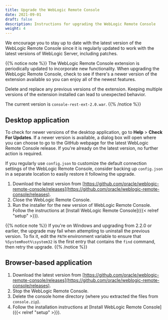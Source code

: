 ```yaml
---
title: Upgrade the WebLogic Remote Console
date: 2021-09-01
draft: false
description: Instructions for upgrading the WebLogic Remote Console
weight: 4
---
```


We encourage you to stay up to date with the latest version of the WebLogic Remote Console since it is regularly updated to work with the latest versions of WebLogic Server, including patches.

{{% notice note %}}
The WebLogic Remote Console extension is periodically updated to incorporate new functionality. When upgrading the WebLogic Remote Console, check to see if there's a newer version of the extension available so you can enjoy all of the newest features. 

Delete and replace any previous versions of the extension. Keeping multiple versions of the extension installed can lead to unexpected behavior.

The current version is `console-rest-ext-2.0.war`. 
{{% /notice %}}

## Desktop application
To check for newer versions of the desktop application, go to **Help** > **Check For Updates**. If a newer version is available, a dialog box will open where you can choose to go to the GitHub webpage for the latest WebLogic Remote Console release. If you're already on the latest version, no further action is required.

If you regularly use `config.json` to customize the default connection settings of the WebLogic Remote Console, consider backing up `config.json` in a separate location to easily restore it following the upgrade.

1. Download the latest version from [https://github.com/oracle/weblogic-remote-console/releases](https://github.com/oracle/weblogic-remote-console/releases).
1. Close the WebLogic Remote Console.
1. Run the installer for the new version of WebLogic Remote Console. Follow the instructions at [Install WebLogic Remote Console]({{< relref "setup" >}}).

{{% notice note %}}
If you're on Windows and upgrading from 2.2.0 or earlier, the upgrade may fail when attempting to uninstall the previous version. To fix it, edit the `PATH` environment variable to ensure that `%SystemRoot%\system32` is the first entry that contains the `find` command, then retry the upgrade.
{{% /notice %}}


## Browser-based application

1. Download the latest version from [https://github.com/oracle/weblogic-remote-console/releases](https://github.com/oracle/weblogic-remote-console/releases).
1. Stop the WebLogic Remote Console.
1. Delete the console home directory (where you extracted the files from `console.zip`).
1. Follow the installation instructions at [Install WebLogic Remote Console]({{< relref "setup" >}}).

